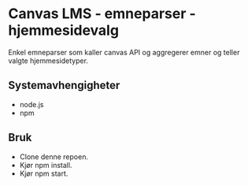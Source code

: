# Canvas LMS - emneparser - hjemmesidevalg
Enkel emneparser som kaller canvas API og aggregerer emner og teller valgte hjemmesidetyper.

## Systemavhengigheter
* node.js
* npm

## Bruk
* Clone denne repoen.
* Kjør npm install.
* Kjør npm start.
